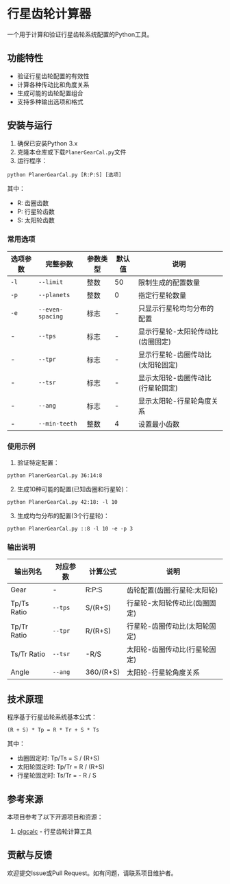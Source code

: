 # 行星齿轮计算器

一个用于计算和验证行星齿轮系统配置的Python工具。

## 功能特性

- 验证行星齿轮配置的有效性
- 计算各种传动比和角度关系
- 生成可能的齿轮配置组合
- 支持多种输出选项和格式

## 安装与运行

1. 确保已安装Python 3.x
2. 克隆本仓库或下载`PlanerGearCal.py`文件
3. 运行程序：
```
python PlanerGearCal.py [R:P:S] [选项]
```
其中：
- R: 齿圈齿数
- P: 行星轮齿数
- S: 太阳轮齿数
  
### 常用选项

| 选项参数 | 完整参数 | 参数类型 | 默认值 | 说明 |
|---------|---------|---------|-------|------|
| `-l` | `--limit` | 整数 | 50 | 限制生成的配置数量 |
| `-p` | `--planets` | 整数 | 0 | 指定行星轮数量 |
| `-e` | `--even-spacing` | 标志 | - | 只显示行星轮均匀分布的配置 |
| - | `--tps` | 标志 | - | 显示行星轮-太阳轮传动比(齿圈固定) |
| - | `--tpr` | 标志 | - | 显示行星轮-齿圈传动比(太阳轮固定) |
| - | `--tsr` | 标志 | - | 显示太阳轮-齿圈传动比(行星轮固定) |
| - | `--ang` | 标志 | - | 显示太阳轮-行星轮角度关系 |
| - | `--min-teeth` | 整数 | 4 | 设置最小齿数 |

### 使用示例
1. 验证特定配置：
```
python PlanerGearCal.py 36:14:8
```
2. 生成10种可能的配置(已知齿圈和行星轮)：
```
python PlanerGearCal.py 42:18: -l 10
```
3. 生成均匀分布的配置(3个行星轮)：
```
python PlanerGearCal.py ::8 -l 10 -e -p 3
```
### 输出说明
| 输出列名 | 对应参数 | 计算公式 | 说明 |
|---------|---------|---------|------|
| Gear | - | R:P:S | 齿轮配置(齿圈:行星轮:太阳轮) |
| Tp/Ts Ratio | `--tps` | S/(R+S) | 行星轮-太阳轮传动比(齿圈固定) |
| Tp/Tr Ratio | `--tpr` | R/(R+S) | 行星轮-齿圈传动比(太阳轮固定) |
| Ts/Tr Ratio | `--tsr` | -R/S | 太阳轮-齿圈传动比(行星轮固定) |
| Angle | `--ang` | 360/(R+S) | 太阳轮-行星轮角度关系 |

## 技术原理
程序基于行星齿轮系统基本公式：

```
(R + S) * Tp = R * Tr + S * Ts
```
其中：

- 齿圈固定时: Tp/Ts = S / (R+S)
- 太阳轮固定时: Tp/Tr = R / (R+S)
- 行星轮固定时: Ts/Tr = - R / S

## 参考来源

本项目参考了以下开源项目和资源：
1. [plgcalc](https://github.com/madl3x/plgcalc) - 行星齿轮计算工具

## 贡献与反馈
欢迎提交Issue或Pull Request。如有问题，请联系项目维护者。
